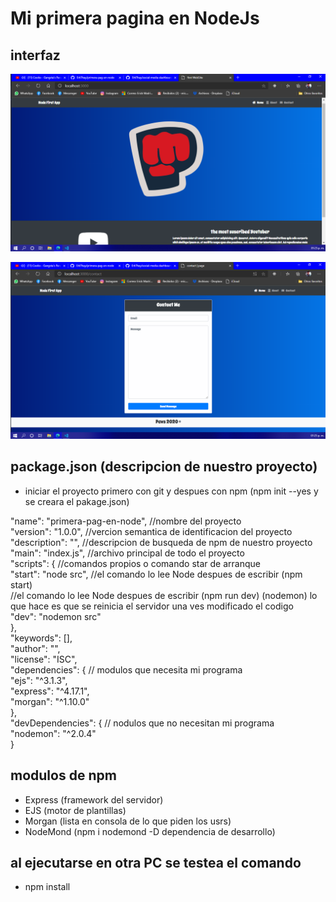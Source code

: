 ﻿# Mi primera pagina en NodeJs

## interfaz

![Portada del proyecto](assets/img1.png)

![Portada del proyecto](assets/img2.png)

## package.json (descripcion de nuestro proyecto)

* iniciar el proyecto primero con git y despues con npm (npm init --yes y se creara el pakage.json) <br>
 
"name": "primera-pag-en-node",  //nombre del proyecto <br>
  "version": "1.0.0",           //vercion semantica de identificacion del proyecto <br>
  "description": "",            //descripcion de busqueda de npm de nuestro proyecto <br>
  "main": "index.js",           //archivo principal de todo el proyecto <br>
  "scripts": {                  //comandos propios o comando star de arranque <br>
    "start": "node src",        //el comando lo lee Node despues de escribir (npm start)<br>
        //el comando lo lee Node despues de escribir (npm run dev) (nodemon) lo que hace es que se reinicia el servidor una ves modificado el codigo <br>
    "dev": "nodemon src" <br>
  }, <br>
  "keywords": [], <br>
  "author": "", <br>
  "license": "ISC", <br>
  "dependencies": {  // modulos que necesita mi programa <br>
    "ejs": "^3.1.3", <br>
    "express": "^4.17.1", <br>
    "morgan": "^1.10.0" <br>
  }, <br>
  "devDependencies": { // nodulos que no necesitan mi programa <br>
    "nodemon": "^2.0.4" <br>
  } <br>            


  ## modulos de npm 

  * Express  (framework del servidor)
  * EJS       (motor de plantillas)
  * Morgan     (lista en consola de lo que piden los usrs)
  * NodeMond    (npm i nodemond -D  dependencia de desarrollo)

  ## al ejecutarse en otra PC se testea el comando 
  
  * npm install
